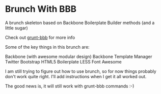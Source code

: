 Brunch With BBB
===============

A brunch skeleton based on Backbone Boilerplate Builder methods (and a little sugar)

Check out [grunt-bbb](https://github.com/backbone-boilerplate/grunt-bbb) for more info

Some of the key things in this brunch are:

Backbone (with awesome modular design)
Backbone Template Manager
Twitter Bootstrap
HTML5 Boilerplate
LESS
Font Awesome

I am still trying to figure out how to use brunch, so for now things probably don't work quite right.
I'll add instructions when I get it all worked out.

The good news is, it will still work with grunt-bbb commands :-)

